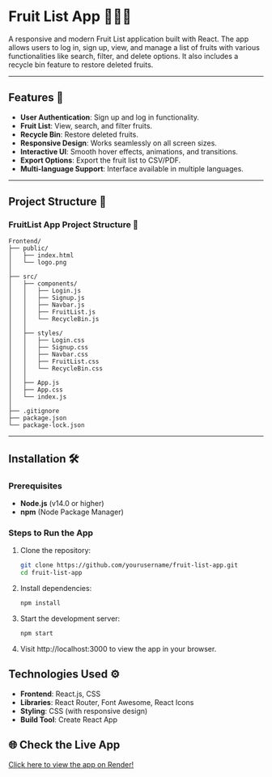 # Fruit List App 🍎🍊🍇

A responsive and modern Fruit List application built with React. The app allows users to log in, sign up, view, and manage a list of fruits with various functionalities like search, filter, and delete options. It also includes a recycle bin feature to restore deleted fruits.

---

## Features 🚀

- **User Authentication**: Sign up and log in functionality.
- **Fruit List**: View, search, and filter fruits.
- **Recycle Bin**: Restore deleted fruits.
- **Responsive Design**: Works seamlessly on all screen sizes.
- **Interactive UI**: Smooth hover effects, animations, and transitions.
- **Export Options**: Export the fruit list to CSV/PDF.
- **Multi-language Support**: Interface available in multiple languages.

---

## Project Structure 📂

### FruitList App Project Structure 📂

```plaintext
Frontend/
├── public/
│   ├── index.html
│   └── logo.png
│
├── src/
│   ├── components/
│   │   ├── Login.js
│   │   ├── Signup.js
│   │   ├── Navbar.js
│   │   ├── FruitList.js
│   │   └── RecycleBin.js
│   │
│   ├── styles/
│   │   ├── Login.css
│   │   ├── Signup.css
│   │   ├── Navbar.css
│   │   ├── FruitList.css
│   │   └── RecycleBin.css
│   │
│   ├── App.js
│   ├── App.css
│   └── index.js
│
├── .gitignore
├── package.json
└── package-lock.json
```

---

## Installation 🛠️

### Prerequisites

- **Node.js** (v14.0 or higher)
- **npm** (Node Package Manager)

### Steps to Run the App

1. Clone the repository:
   ```bash
   git clone https://github.com/yourusername/fruit-list-app.git
   cd fruit-list-app
2. Install dependencies:
   ```bash
   npm install
3. Start the development server:
   ```bash
   npm start
4. Visit http://localhost:3000 to view the app in your browser.

## Technologies Used ⚙️

- **Frontend**: React.js, CSS
- **Libraries**: React Router, Font Awesome, React Icons
- **Styling**: CSS (with responsive design)
- **Build Tool**: Create React App

## 🌐 Check the Live App  
[Click here to view the app on Render!](https://fruit-list-app-frontend.onrender.com/)
